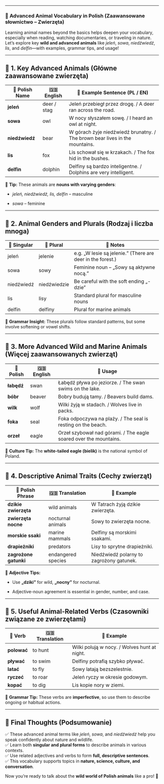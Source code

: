 
---
### 📌 **Advanced Animal Vocabulary in Polish (Zaawansowane słownictwo – Zwierzęta)**

Learning animal names beyond the basics helps deepen your vocabulary, especially when reading, watching documentaries, or traveling in nature. Let’s explore key **wild and advanced animals** like _jeleń_, _sowa_, _niedźwiedź_, _lis_, and _delfin_—with examples, grammar tips, and usage!

---

## 🦌 **1. Key Advanced Animals (Główne zaawansowane zwierzęta)**

|🐾 **Polish Name**|🇬🇧 **English**|📝 **Example Sentence (PL / EN)**|
|---|---|---|
|**jeleń**|deer / stag|Jeleń przebiegł przez drogę. / A deer ran across the road.|
|**sowa**|owl|W nocy słyszałem sowę. / I heard an owl at night.|
|**niedźwiedź**|bear|W górach żyje niedźwiedź brunatny. / The brown bear lives in the mountains.|
|**lis**|fox|Lis schował się w krzakach. / The fox hid in the bushes.|
|**delfin**|dolphin|Delfiny są bardzo inteligentne. / Dolphins are very intelligent.|

📌 **Tip:** These animals are **nouns with varying genders**:

- _jeleń, niedźwiedź, lis, delfin_ – masculine
    
- _sowa_ – feminine
    

---

## 🧠 **2. Animal Genders and Plurals (Rodzaj i liczba mnoga)**

|🐾 **Singular**|📣 **Plural**|📌 **Notes**|
|---|---|---|
|jeleń|jelenie|e.g. „W lesie są jelenie.” (There are deer in the forest.)|
|sowa|sowy|Feminine noun – „Sowy są aktywne nocą.”|
|niedźwiedź|niedźwiedzie|Be careful with the soft ending „-dzie”|
|lis|lisy|Standard plural for masculine nouns|
|delfin|delfiny|Plural for marine animals|

📌 **Grammar Insight:** These plurals follow standard patterns, but some involve softening or vowel shifts.

---

## 🦊 **3. More Advanced Wild and Marine Animals (Więcej zaawansowanych zwierząt)**

|🐾 **Polish**|🇬🇧 **English**|📝 **Usage**|
|---|---|---|
|**łabędź**|swan|Łabędź pływa po jeziorze. / The swan swims on the lake.|
|**bóbr**|beaver|Bobry budują tamy. / Beavers build dams.|
|**wilk**|wolf|Wilki żyją w stadach. / Wolves live in packs.|
|**foka**|seal|Foka odpoczywa na plaży. / The seal is resting on the beach.|
|**orzeł**|eagle|Orzeł szybował nad górami. / The eagle soared over the mountains.|

📌 **Culture Tip:** The **white-tailed eagle (bielik)** is the national symbol of Poland.

---

## 🐻 **4. Descriptive Animal Traits (Cechy zwierząt)**

|🧬 **Polish Phrase**|🇬🇧 **Translation**|📝 **Example**|
|---|---|---|
|**dzikie zwierzęta**|wild animals|W Tatrach żyją dzikie zwierzęta.|
|**zwierzęta nocne**|nocturnal animals|Sowy to zwierzęta nocne.|
|**morskie ssaki**|marine mammals|Delfiny są morskimi ssakami.|
|**drapieżniki**|predators|Lisy to sprytne drapieżniki.|
|**zagrożone gatunki**|endangered species|Niedźwiedź polarny to zagrożony gatunek.|

📌 **Adjective Tips:**

- Use **„dziki”** for wild, **„nocny”** for nocturnal.
    
- Adjective-noun agreement is essential in gender, number, and case.
    

---

## 🔄 **5. Useful Animal-Related Verbs (Czasowniki związane ze zwierzętami)**

|🐾 **Verb**|🇬🇧 **Translation**|📝 **Example**|
|---|---|---|
|**polować**|to hunt|Wilki polują w nocy. / Wolves hunt at night.|
|**pływać**|to swim|Delfiny potrafią szybko pływać.|
|**latać**|to fly|Sowy latają bezszelestnie.|
|**ryczeć**|to roar|Jeleń ryczy w okresie godowym.|
|**kopać**|to dig|Lis kopie nory w ziemi.|

📌 **Grammar Tip:** These verbs are **imperfective**, so use them to describe ongoing or habitual actions.

---

## 🎯 **Final Thoughts (Podsumowanie)**

✅ These advanced animal terms like _jeleń_, _sowa_, and _niedźwiedź_ help you speak confidently about nature and wildlife.  
✅ Learn both **singular and plural forms** to describe animals in various contexts.  
✅ Use related adjectives and verbs to form **full, descriptive sentences**.  
✅ This vocabulary supports topics in **nature, science, culture, and conversation**.

Now you’re ready to talk about the **wild world of Polish animals** like a pro! 🦉